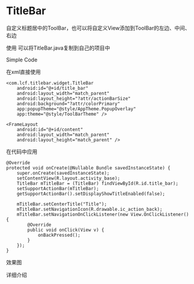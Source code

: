 # TitleBar
自定义标题居中的ToolBar，也可以将自定义View添加到ToolBar的左边、中间、右边

使用
可以将TitleBar.java复制到自己的项目中

Simple Code

在xml直接使用
<?xml version="1.0" encoding="utf-8"?>
<LinearLayout xmlns:android="http://schemas.android.com/apk/res/android"
    xmlns:app="http://schemas.android.com/apk/res-auto"
    android:layout_width="match_parent"
    android:layout_height="match_parent"
    android:orientation="vertical">

    <com.lcf.titlebar.widget.TitleBar
        android:id="@+id/title_bar"
        android:layout_width="match_parent"
        android:layout_height="?attr/actionBarSize"
        android:background="?attr/colorPrimary"
        app:popupTheme="@style/AppTheme.PopupOverlay"
        app:theme="@style/ToolBarTheme" />

    <FrameLayout
        android:id="@+id/content"
        android:layout_width="match_parent"
        android:layout_height="match_parent" />
</LinearLayout>

在代码中应用

    @Override
    protected void onCreate(@Nullable Bundle savedInstanceState) {
        super.onCreate(savedInstanceState);
        setContentView(R.layout.activity_base);
        TitleBar mTitleBar = (TitleBar) findViewById(R.id.title_bar);
        setSupportActionBar(mTitleBar);
        getSupportActionBar().setDisplayShowTitleEnabled(false);

        mTitleBar.setCenterTitle("Title");
        mTitleBar.setNavigationIcon(R.drawable.ic_action_back);
        mTitleBar.setNavigationOnClickListener(new View.OnClickListener() {
            @Override
            public void onClick(View v) {
                onBackPressed();
            }
        });
    }
效果图


详细介绍